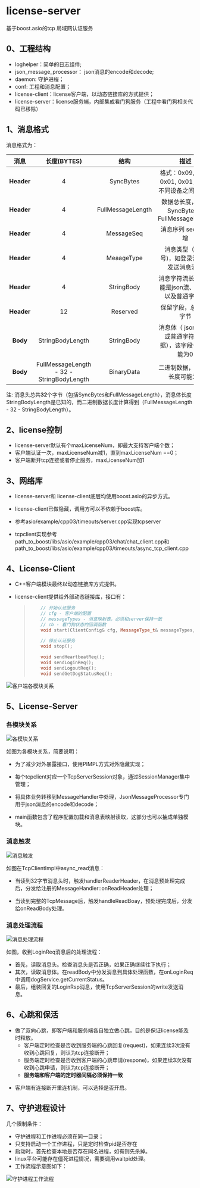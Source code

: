 # license-server
基于boost.asio的tcp 局域网认证服务
## 0、工程结构

+ loghelper：简单的日志组件;
+ json_message_processor： json消息的encode和decode;
+ daemon: 守护进程；
+ conf: 工程和消息配置；
+ license-client：license客户端，以动态链接库的方式提供；
+ license-server：license服务端，内部集成看门狗服务（工程中看门狗相关代码已移除）

## 1、消息格式

消息格式为：

|        消息        |        长度(BYTES)        |        结构         |                             描述                             |
| :----------------: | :-----------------: | :----------------------------------------------------------: | :----------------------------------------------------------: |
| **Header** | 4 |    SyncBytes    | 格式：0x09, 0x6f, 0x01, 0x01，表示不同设备之间的交互 |
| **Header** | 4 | FullMessageLength |       数据总长度，包括SyncBytes和FullMessageLength        |
| **Header** | 4 |     MessageSeq     |                  消息序列 seq ，递增                  |
| **Header** | 4 |     MeaageType     |    消息类型（消息号)，如登录消息或发送消息消息    |
| **Header** | 4 |     StringBody     |                      消息字符流长度，可能是json流、xml流以及普通字符流                      |
| **Header** | 12 |      Reserved       |      保留字段，总共12字节     |
|  **Body**  |  StringBodyLength  |        StringBody   |                     消息体（ json或xml或普通字符串数据），该字段长度可能为0                     |
|  **Body**  |  FullMessageLength - 32 - StringBodyLength  |        BinaryData        |                  二进制数据，该字段长度可能为0                  |

注: 消息头总共**32**个字节（包括SyncBytes和FullMessageLength），消息体长度StringBodyLength是已知的，而二进制数据长度计算得到（FullMessageLength - 32 - StringBodyLength）。

## 2、license控制

+ license-server默认有个maxLicenseNum，即最大支持客户端个数；
+ 客户端认证一次，maxLicenseNum减1，直到maxLicenseNum ==0；
+ 客户端断开tcp连接或者停止服务，maxLicenseNum加1

## 3、网络库

+ license-server和 license-client底层均使用boost.asio的异步方式。

+ license-client已做隐藏，调用方可以不依赖于boost库。
+ 参考asio/example/cpp03/timeouts/server.cpp实现tcpserver
+ tcpclient实现参考path_to_boost/libs/asio/example/cpp03/chat/chat_client.cpp和path_to_boost/libs/asio/example/cpp03/timeouts/async_tcp_client.cpp

## 4、License-Client

+ C++客户端模块最终以动态链接库方式提供。

+ license-client提供给外部动态链接库，接口有：

  > ```cpp
  > 	// 开始认证服务
  > 	// cfg - 客户端的配置
  > 	// messageTypes - 消息映射表，必须和server保持一致
  > 	// cb - 看门狗状态的回调函数
  > 	void start(ClientConfig& cfg, MessageType_t& messageTypes, std::function<void(int)> cb);
  > 
  > 	// 停止认证服务
  > 	void stop();
  > 
  > 	void sendHeartbeatReq();
  > 	void sendLoginReq();
  > 	void sendLogoutReq();
  > 	void sendGetDogStatusReq();
  > ```



![客户端各模块关系](doc/image/客户端各模块关系.png) 

## 5、License-Server


### 各模块关系
![各模块关系](doc/image/服务端各模块关系.png)

如图为各模块关系，简要说明：

+ 为了减少对外暴露接口，使用PIMPL方式对外隐藏实现；

+ 每个tcpclient对应一个TcpServerSession对象，通过SessionManager集中管理；

+ 将具体业务转移到MessageHandler中处理，JsonMessageProcessor专门用于json消息的encode和decode；

+ main函数包含了程序配置加载和消息表映射读取，这部分也可以抽成单独模块。

### 消息触发  

![消息触发](doc/image/消息触发.png)

如图在TcpClientImpl中async_read消息：

+ 当读到32字节消息头时，触发handlerReaderHeader，在消息预处理完成后，分发给注册的MessageHandler::onReadHeader处理；

+ 当读到完整的TcpMessage后，触发handleReadBoay，预处理完成后，分发给onReadBody处理。

### 消息处理流程  
![消息处理流程 ](doc/image/消息处理流程.png)

如图，收到LoginReq消息后的处理流程：

+ 首先，读取消息头。检查消息头是否正确，如果正确继续往下执行；
+ 其次，读取消息体。在readBody中分发消息到具体处理函数，在onLoginReq中调用dogService.getCurrentStatus。
+ 最后，组装回复的LoginRsp消息，使用TcpServerSession的write发送消息。

## 6、心跳和保活

- 做了双向心跳，即客户端和服务端各自独立做心跳，目的是保证license能及时释放。
  - 客户端定时检查是否收到服务端的心跳回复(request)，如果连续3次没有收到心跳回复，则认为tcp连接断开；
  - 服务端定时检查是否收到客户端的心跳申请(respone)，如果连续3次没有收到心跳申请，则认为tcp连接断开；
  - **服务端和客户端的定时器间隔必须保持一致**

+ 客户端有连接断开重连机制，可以选择是否开启。

## 7、守护进程设计

几个限制条件：

+ 守护进程和工作进程必须在同一目录；
+ 只支持启动一个工作进程，只是定时检查pid是否存在
+ 启动时，首先检查本地是否存在同名进程，如有则先杀掉。
+ linux平台可能存在僵死进程情况，需要调用waitpid处理。
+ 工作流程示意图如下：

![守护进程工作流程](doc/image/守护进程工作流程.png)